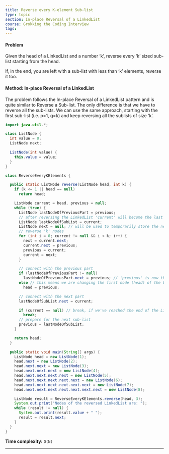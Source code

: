 ```yaml
---
title: Reverse every K-element Sub-list
type: topic
section: In-place Reversal of a LinkedList
course: Grokking the Coding Interview
tags:
---
```

#### Problem
Given the head of a LinkedList and a number ‘k’, reverse every ‘k’ sized sub-list starting from the head.

If, in the end, you are left with a sub-list with less than ‘k’ elements, reverse it too.

#### Method: In-place Reversal of a LinkedList
The problem follows the In-place Reversal of a LinkedList pattern and is quite similar to Reverse a Sub-list. The only difference is that we have to reverse all the sub-lists. We can use the same approach, starting with the first sub-list (i.e. p=1, q=k) and keep reversing all the sublists of size ‘k’.
```java
import java.util.*;

class ListNode {
  int value = 0;
  ListNode next;

  ListNode(int value) {
    this.value = value;
  }
}

class ReverseEveryKElements {

  public static ListNode reverse(ListNode head, int k) {
    if (k <= 1 || head == null)
      return head;

    ListNode current = head, previous = null;
    while (true) {
      ListNode lastNodeOfPreviousPart = previous;
      // after reversing the LinkedList 'current' will become the last node of the sub-list
      ListNode lastNodeOfSubList = current;
      ListNode next = null; // will be used to temporarily store the next node
      // reverse 'k' nodes
      for (int i = 0; current != null && i < k; i++) {
        next = current.next;
        current.next = previous;
        previous = current;
        current = next;
      }

      // connect with the previous part
      if (lastNodeOfPreviousPart != null)
        lastNodeOfPreviousPart.next = previous; // 'previous' is now the first node of the sub-list
      else // this means we are changing the first node (head) of the LinkedList
        head = previous;

      // connect with the next part
      lastNodeOfSubList.next = current;

      if (current == null) // break, if we've reached the end of the LinkedList
        break;
      // prepare for the next sub-list
      previous = lastNodeOfSubList;
    }

    return head;
  }

  public static void main(String[] args) {
    ListNode head = new ListNode(1);
    head.next = new ListNode(2);
    head.next.next = new ListNode(3);
    head.next.next.next = new ListNode(4);
    head.next.next.next.next = new ListNode(5);
    head.next.next.next.next.next = new ListNode(6);
    head.next.next.next.next.next.next = new ListNode(7);
    head.next.next.next.next.next.next.next = new ListNode(8);

    ListNode result = ReverseEveryKElements.reverse(head, 3);
    System.out.print("Nodes of the reversed LinkedList are: ");
    while (result != null) {
      System.out.print(result.value + " ");
      result = result.next;
    }
  }
}
```
**Time complexity:** `O(N)`


---